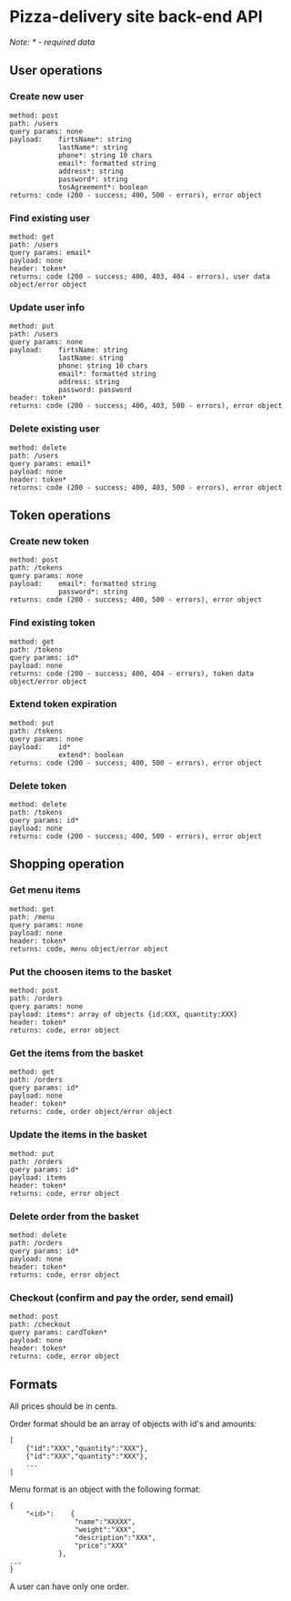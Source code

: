 # Pizza-delivery site back-end API

_Note: * - required data_


## User operations

### Create new user
```
method: post
path: /users
query params: none
payload:    firtsName*: string
            lastName*: string
            phone*: string 10 chars
            email*: formatted string
            address*: string
            password*: string
            tosAgreement*: boolean
returns: code (200 - success; 400, 500 - errors), error object
```
### Find existing user
```
method: get
path: /users
query params: email*
payload: none
header: token*
returns: code (200 - success; 400, 403, 404 - errors), user data object/error object
```
### Update user info
```
method: put
path: /users
query params: none
payload:    firtsName: string
            lastName: string
            phone: string 10 chars
            email*: formatted string
            address: string
            password: password
header: token*
returns: code (200 - success; 400, 403, 500 - errors), error object
```
### Delete existing user
```
method: delete
path: /users
query params: email*
payload: none
header: token*
returns: code (200 - success; 400, 403, 500 - errors), error object
```

## Token operations

### Create new token
```
method: post
path: /tokens
query params: none
payload:    email*: formatted string
            password*: string
returns: code (200 - success; 400, 500 - errors), error object
```

### Find existing token
```
method: get
path: /tokens
query params: id*
payload: none
returns: code (200 - success; 400, 404 - errors), token data object/error object
```

### Extend token expiration
```
method: put
path: /tokens
query params: none   
payload:    id*
            extend*: boolean 
returns: code (200 - success; 400, 500 - errors), error object
```

### Delete token
```
method: delete
path: /tokens
query params: id*
payload: none
returns: code (200 - success; 400, 500 - errors), error object
```

## Shopping operation

### Get menu items
```
method: get
path: /menu
query params: none
payload: none
header: token*
returns: code, menu object/error object
```

### Put the choosen items to the basket
```
method: post
path: /orders
query params: none
payload: items*: array of objects {id:XXX, quantity:XXX}
header: token*
returns: code, error object
```

### Get the items from the basket
```
method: get
path: /orders
query params: id*
payload: none
header: token*
returns: code, order object/error object
```

### Update the items in the basket
```
method: put
path: /orders
query params: id*
payload: items
header: token*
returns: code, error object
```

### Delete order from the basket
```
method: delete
path: /orders
query params: id*
payload: none
header: token*
returns: code, error object
```
### Checkout (confirm and pay the order, send email)
```
method: post
path: /checkout
query params: cardToken*
payload: none
header: token*
returns: code, error object
```

## Formats

All prices should be in cents.

Order format should be an array of objects with id's and amounts: 
```
[
    {"id":"XXX","quantity":"XXX"},
    {"id":"XXX","quantity":"XXX"}, 
    ...
]
```

Menu format is an object with the following format:
```
{
    "<id>":    {
                "name":"XXXXX",
                "weight":"XXX",
                "description":"XXX",
                "price":"XXX"
            },
...
}
```
A user can have only one order.
